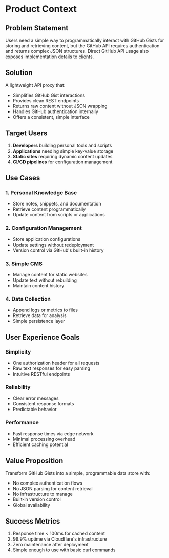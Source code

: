 # Product Context

## Problem Statement
Users need a simple way to programmatically interact with GitHub Gists for storing and retrieving content, but the GitHub API requires authentication and returns complex JSON structures. Direct GitHub API usage also exposes implementation details to clients.

## Solution
A lightweight API proxy that:
- Simplifies GitHub Gist interactions
- Provides clean REST endpoints
- Returns raw content without JSON wrapping
- Handles GitHub authentication internally
- Offers a consistent, simple interface

## Target Users
1. **Developers** building personal tools and scripts
2. **Applications** needing simple key-value storage
3. **Static sites** requiring dynamic content updates
4. **CI/CD pipelines** for configuration management

## Use Cases

### 1. Personal Knowledge Base
- Store notes, snippets, and documentation
- Retrieve content programmatically
- Update content from scripts or applications

### 2. Configuration Management
- Store application configurations
- Update settings without redeployment
- Version control via GitHub's built-in history

### 3. Simple CMS
- Manage content for static websites
- Update text without rebuilding
- Maintain content history

### 4. Data Collection
- Append logs or metrics to files
- Retrieve data for analysis
- Simple persistence layer

## User Experience Goals

### Simplicity
- One authorization header for all requests
- Raw text responses for easy parsing
- Intuitive RESTful endpoints

### Reliability
- Clear error messages
- Consistent response formats
- Predictable behavior

### Performance
- Fast response times via edge network
- Minimal processing overhead
- Efficient caching potential

## Value Proposition
Transform GitHub Gists into a simple, programmable data store with:
- No complex authentication flows
- No JSON parsing for content retrieval
- No infrastructure to manage
- Built-in version control
- Global availability

## Success Metrics
1. Response time < 100ms for cached content
2. 99.9% uptime via Cloudflare's infrastructure
3. Zero maintenance after deployment
4. Simple enough to use with basic curl commands
